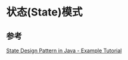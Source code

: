# 状态(State)模式

## 参考

[State Design Pattern in Java - Example Tutorial](http://www.javacodegeeks.com/2013/08/state-design-pattern-in-java-example-tutorial.html)